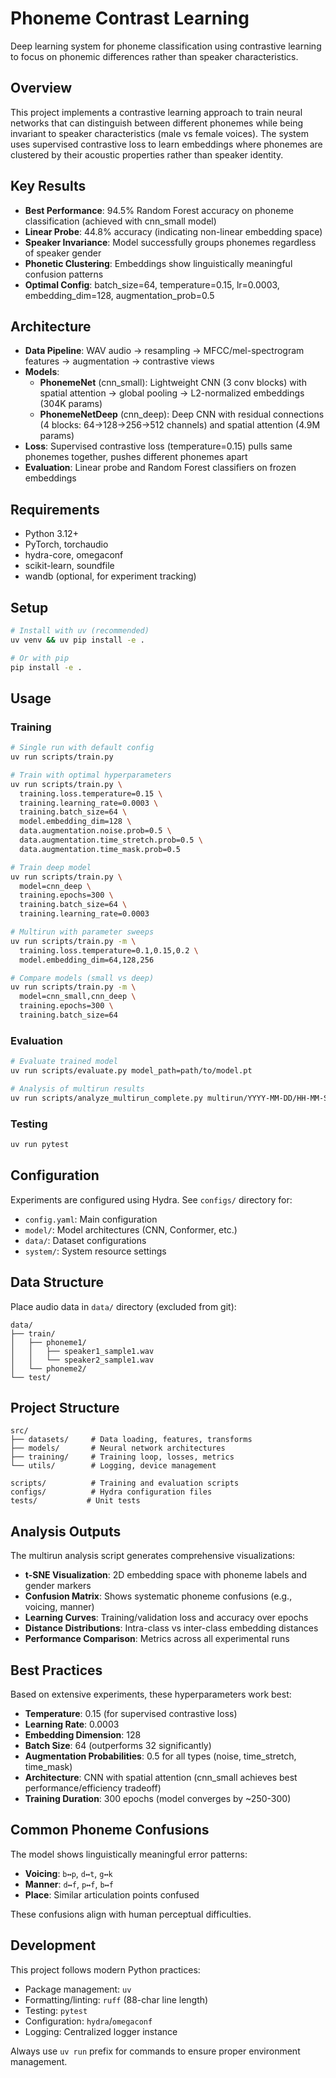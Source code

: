 # Phoneme Contrast Learning

Deep learning system for phoneme classification using contrastive learning to focus on phonemic differences rather than speaker characteristics.

## Overview

This project implements a contrastive learning approach to train neural networks that can distinguish between different phonemes while being invariant to speaker characteristics (male vs female voices). The system uses supervised contrastive loss to learn embeddings where phonemes are clustered by their acoustic properties rather than speaker identity.

## Key Results

- **Best Performance**: 94.5% Random Forest accuracy on phoneme classification (achieved with cnn_small model)
- **Linear Probe**: 44.8% accuracy (indicating non-linear embedding space)
- **Speaker Invariance**: Model successfully groups phonemes regardless of speaker gender
- **Phonetic Clustering**: Embeddings show linguistically meaningful confusion patterns
- **Optimal Config**: batch_size=64, temperature=0.15, lr=0.0003, embedding_dim=128, augmentation_prob=0.5

## Architecture

- **Data Pipeline**: WAV audio → resampling → MFCC/mel-spectrogram features → augmentation → contrastive views
- **Models**: 
  - **PhonemeNet** (cnn_small): Lightweight CNN (3 conv blocks) with spatial attention → global pooling → L2-normalized embeddings (304K params)
  - **PhonemeNetDeep** (cnn_deep): Deep CNN with residual connections (4 blocks: 64→128→256→512 channels) and spatial attention (4.9M params)
- **Loss**: Supervised contrastive loss (temperature=0.15) pulls same phonemes together, pushes different phonemes apart
- **Evaluation**: Linear probe and Random Forest classifiers on frozen embeddings

## Requirements

- Python 3.12+
- PyTorch, torchaudio
- hydra-core, omegaconf
- scikit-learn, soundfile
- wandb (optional, for experiment tracking)

## Setup

```bash
# Install with uv (recommended)
uv venv && uv pip install -e .

# Or with pip
pip install -e .
```

## Usage

### Training

```bash
# Single run with default config
uv run scripts/train.py

# Train with optimal hyperparameters
uv run scripts/train.py \
  training.loss.temperature=0.15 \
  training.learning_rate=0.0003 \
  training.batch_size=64 \
  model.embedding_dim=128 \
  data.augmentation.noise.prob=0.5 \
  data.augmentation.time_stretch.prob=0.5 \
  data.augmentation.time_mask.prob=0.5

# Train deep model
uv run scripts/train.py \
  model=cnn_deep \
  training.epochs=300 \
  training.batch_size=64 \
  training.learning_rate=0.0003

# Multirun with parameter sweeps  
uv run scripts/train.py -m \
  training.loss.temperature=0.1,0.15,0.2 \
  model.embedding_dim=64,128,256

# Compare models (small vs deep)
uv run scripts/train.py -m \
  model=cnn_small,cnn_deep \
  training.epochs=300 \
  training.batch_size=64
```

### Evaluation

```bash
# Evaluate trained model
uv run scripts/evaluate.py model_path=path/to/model.pt

# Analysis of multirun results
uv run scripts/analyze_multirun_complete.py multirun/YYYY-MM-DD/HH-MM-SS/
```

### Testing

```bash
uv run pytest
```

## Configuration

Experiments are configured using Hydra. See `configs/` directory for:

- `config.yaml`: Main configuration
- `model/`: Model architectures (CNN, Conformer, etc.)
- `data/`: Dataset configurations  
- `system/`: System resource settings

## Data Structure

Place audio data in `data/` directory (excluded from git):

```
data/
├── train/
│   ├── phoneme1/
│   │   ├── speaker1_sample1.wav
│   │   └── speaker2_sample1.wav
│   └── phoneme2/
└── test/
```

## Project Structure

```
src/
├── datasets/     # Data loading, features, transforms
├── models/       # Neural network architectures  
├── training/     # Training loop, losses, metrics
└── utils/        # Logging, device management

scripts/          # Training and evaluation scripts
configs/          # Hydra configuration files
tests/           # Unit tests
```

## Analysis Outputs

The multirun analysis script generates comprehensive visualizations:

- **t-SNE Visualization**: 2D embedding space with phoneme labels and gender markers
- **Confusion Matrix**: Shows systematic phoneme confusions (e.g., voicing, manner)
- **Learning Curves**: Training/validation loss and accuracy over epochs
- **Distance Distributions**: Intra-class vs inter-class embedding distances
- **Performance Comparison**: Metrics across all experimental runs

## Best Practices

Based on extensive experiments, these hyperparameters work best:

- **Temperature**: 0.15 (for supervised contrastive loss)
- **Learning Rate**: 0.0003
- **Embedding Dimension**: 128
- **Batch Size**: 64 (outperforms 32 significantly)
- **Augmentation Probabilities**: 0.5 for all types (noise, time_stretch, time_mask)
- **Architecture**: CNN with spatial attention (cnn_small achieves best performance/efficiency tradeoff)
- **Training Duration**: 300 epochs (model converges by ~250-300)

## Common Phoneme Confusions

The model shows linguistically meaningful error patterns:

- **Voicing**: `b↔p`, `d↔t`, `g↔k` 
- **Manner**: `d↔f`, `p↔f`, `b↔f`
- **Place**: Similar articulation points confused

These confusions align with human perceptual difficulties.

## Development

This project follows modern Python practices:

- Package management: `uv`
- Formatting/linting: `ruff` (88-char line length)
- Testing: `pytest`
- Configuration: `hydra`/`omegaconf`
- Logging: Centralized logger instance

Always use `uv run` prefix for commands to ensure proper environment management.
